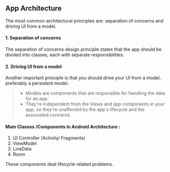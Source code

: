 ## App Architecture
The most common architectural principles are: separation of concerns and driving UI from a model.

#### 1. Separation of concerns
The separation of concerns design principle states that the app should be divided into classes, each with separate responsibilities.

#### 2. Driving UI from a model
Another important principle is that you should drive your UI from a model, preferably a persistent model. 

> * Models are components that are responsible for handling the data for an app. 
> * They're independent from the Views and app components in your app, so they're unaffected by the app's lifecycle and the associated concerns.

#### Main Classes /Components in Android Architecture :
1. UI Controller (Activity/ Fragments)
2. ViewModel
3. LiveData
4. Room

These components deal lifecycle related problems.



